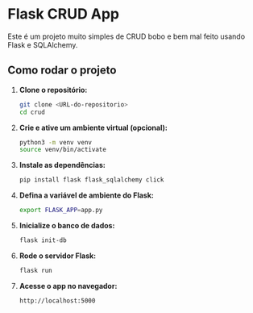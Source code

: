 # Flask CRUD App

Este é um projeto muito simples de CRUD bobo e bem mal feito usando Flask e SQLAlchemy.

## Como rodar o projeto

1. **Clone o repositório:**
   ```bash
   git clone <URL-do-repositorio>
   cd crud
   ```

2. **Crie e ative um ambiente virtual (opcional):**
   ```bash
   python3 -m venv venv
   source venv/bin/activate
   ```

3. **Instale as dependências:**
   ```bash
   pip install flask flask_sqlalchemy click
   ```

4. **Defina a variável de ambiente do Flask:**
   ```bash
   export FLASK_APP=app.py
   ```

5. **Inicialize o banco de dados:**
   ```bash
   flask init-db
   ```

6. **Rode o servidor Flask:**
   ```bash
   flask run
   ```

7. **Acesse o app no navegador:**
   ```
   http://localhost:5000
   ```

